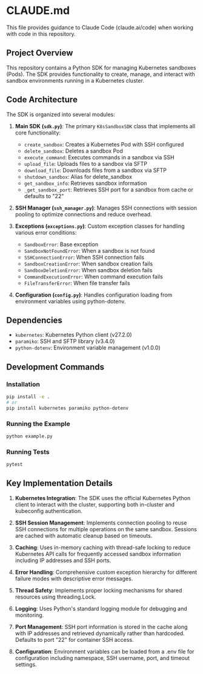 # CLAUDE.md

This file provides guidance to Claude Code (claude.ai/code) when working with code in this repository.

## Project Overview

This repository contains a Python SDK for managing Kubernetes sandboxes (Pods). The SDK provides functionality to create, manage, and interact with sandbox environments running in a Kubernetes cluster.

## Code Architecture

The SDK is organized into several modules:

1. **Main SDK (`sdk.py`)**: The primary `K8sSandboxSDK` class that implements all core functionality:
   - `create_sandbox`: Creates a Kubernetes Pod with SSH configured
   - `delete_sandbox`: Deletes a sandbox Pod
   - `execute_command`: Executes commands in a sandbox via SSH
   - `upload_file`: Uploads files to a sandbox via SFTP
   - `download_file`: Downloads files from a sandbox via SFTP
   - `shutdown_sandbox`: Alias for delete_sandbox
   - `get_sandbox_info`: Retrieves sandbox information
   - `_get_sandbox_port`: Retrieves SSH port for a sandbox from cache or defaults to "22"

2. **SSH Manager (`ssh_manager.py`)**: Manages SSH connections with session pooling to optimize connections and reduce overhead.

3. **Exceptions (`exceptions.py`)**: Custom exception classes for handling various error conditions:
   - `SandboxError`: Base exception
   - `SandboxNotFoundError`: When a sandbox is not found
   - `SSHConnectionError`: When SSH connection fails
   - `SandboxCreationError`: When sandbox creation fails
   - `SandboxDeletionError`: When sandbox deletion fails
   - `CommandExecutionError`: When command execution fails
   - `FileTransferError`: When file transfer fails

4. **Configuration (`config.py`)**: Handles configuration loading from environment variables using python-dotenv.

## Dependencies

- `kubernetes`: Kubernetes Python client (v27.2.0)
- `paramiko`: SSH and SFTP library (v3.4.0)
- `python-dotenv`: Environment variable management (v1.0.0)

## Development Commands

### Installation
```bash
pip install -e .
# or
pip install kubernetes paramiko python-dotenv
```

### Running the Example
```bash
python example.py
```

### Running Tests
```bash
pytest
```

## Key Implementation Details

1. **Kubernetes Integration**: The SDK uses the official Kubernetes Python client to interact with the cluster, supporting both in-cluster and kubeconfig authentication.

2. **SSH Session Management**: Implements connection pooling to reuse SSH connections for multiple operations on the same sandbox. Sessions are cached with automatic cleanup based on timeouts.

3. **Caching**: Uses in-memory caching with thread-safe locking to reduce Kubernetes API calls for frequently accessed sandbox information including IP addresses and SSH ports.

4. **Error Handling**: Comprehensive custom exception hierarchy for different failure modes with descriptive error messages.

5. **Thread Safety**: Implements proper locking mechanisms for shared resources using threading.Lock.

6. **Logging**: Uses Python's standard logging module for debugging and monitoring.

7. **Port Management**: SSH port information is stored in the cache along with IP addresses and retrieved dynamically rather than hardcoded. Defaults to port "22" for container SSH access.

8. **Configuration**: Environment variables can be loaded from a .env file for configuration including namespace, SSH username, port, and timeout settings.